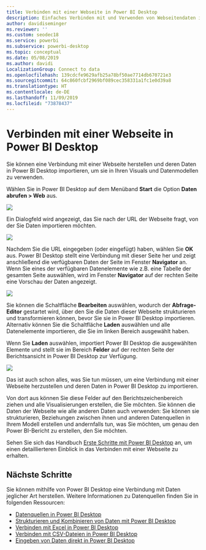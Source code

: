 ```yaml
---
title: Verbinden mit einer Webseite in Power BI Desktop
description: Einfaches Verbinden mit und Verwenden von Webseitendaten in Power BI Desktop
author: davidiseminger
ms.reviewer: ''
ms.custom: seodec18
ms.service: powerbi
ms.subservice: powerbi-desktop
ms.topic: conceptual
ms.date: 05/08/2019
ms.author: davidi
LocalizationGroup: Connect to data
ms.openlocfilehash: 139cdcfe9629afb25a78bf50ae7714db670721e3
ms.sourcegitcommit: 64c860fcbf2969bf089cec358331a1fc1e0d39a8
ms.translationtype: HT
ms.contentlocale: de-DE
ms.lasthandoff: 11/09/2019
ms.locfileid: "73878437"
---
```

# <a name="connect-to-a-web-page-from-power-bi-desktop"></a>Verbinden mit einer Webseite in Power BI Desktop
Sie können eine Verbindung mit einer Webseite herstellen und deren Daten in Power BI Desktop importieren, um sie in Ihren Visuals und Datenmodellen zu verwenden.

Wählen Sie in Power BI Desktop auf dem Menüband **Start** die Option **Daten abrufen > Web** aus.

![](media/desktop-connect-to-web/connect-to-web_1.png)

Ein Dialogfeld wird angezeigt, das Sie nach der URL der Webseite fragt, von der Sie Daten importieren möchten.

![](media/desktop-connect-to-web/connect-to-web_2.png)

Nachdem Sie die URL eingegeben (oder eingefügt) haben, wählen Sie **OK** aus. Power BI Desktop stellt eine Verbindung mit dieser Seite her und zeigt anschließend die verfügbaren Daten der Seite im Fenster **Navigator** an. Wenn Sie eines der verfügbaren Datenelemente wie z.B. eine Tabelle der gesamten Seite auswählen, wird im Fenster **Navigator** auf der rechten Seite eine Vorschau der Daten angezeigt.

![](media/desktop-connect-to-web/connect-to-web_3.png)

Sie können die Schaltfläche **Bearbeiten** auswählen, wodurch der **Abfrage-Editor** gestartet wird, über den Sie die Daten dieser Webseite strukturieren und transformieren können, bevor Sie sie in Power BI Desktop importieren. Alternativ können Sie die Schaltfläche **Laden** auswählen und alle Datenelemente importieren, die Sie im linken Bereich ausgewählt haben.

Wenn Sie **Laden** auswählen, importiert Power BI Desktop die ausgewählten Elemente und stellt sie im Bereich **Felder** auf der rechten Seite der Berichtsansicht in Power BI Desktop zur Verfügung.

![](media/desktop-connect-to-web/connect-to-web_4.png)

Das ist auch schon alles, was Sie tun müssen, um eine Verbindung mit einer Webseite herzustellen und deren Daten in Power BI Desktop zu importieren.

Von dort aus können Sie diese Felder auf den Berichtszeichenbereich ziehen und alle Visualisierungen erstellen, die Sie möchten. Sie können die Daten der Webseite wie alle anderen Daten auch verwenden: Sie können sie strukturieren, Beziehungen zwischen ihnen und anderen Datenquellen in Ihrem Modell erstellen und andernfalls tun, was Sie möchten, um genau den Power BI-Bericht zu erstellen, den Sie möchten.

Sehen Sie sich das Handbuch [Erste Schritte mit Power BI Desktop](desktop-getting-started.md) an, um einen detaillierteren Einblick in das Verbinden mit einer Webseite zu erhalten.

## <a name="next-steps"></a>Nächste Schritte
Sie können mithilfe von Power BI Desktop eine Verbindung mit Daten jeglicher Art herstellen. Weitere Informationen zu Datenquellen finden Sie in folgenden Ressourcen:

* [Datenquellen in Power BI Desktop](desktop-data-sources.md)
* [Strukturieren und Kombinieren von Daten mit Power BI Desktop](desktop-shape-and-combine-data.md)
* [Verbinden mit Excel in Power BI Desktop](desktop-connect-excel.md)   
* [Verbinden mit CSV-Dateien in Power BI Desktop](desktop-connect-csv.md)   
* [Eingeben von Daten direkt in Power BI Desktop](desktop-enter-data-directly-into-desktop.md)   

